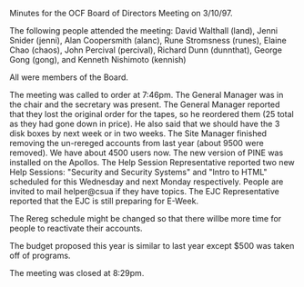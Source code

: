 Minutes for the OCF Board of Directors Meeting on 3/10/97.

The following people attended the meeting: David Walthall (land), Jenni
Snider (jenni), Alan Coopersmith (alanc), Rune Stromsness (runes), Elaine
Chao (chaos), John Percival (percival), Richard Dunn (dunnthat), George
Gong (gong), and Kenneth Nishimoto (kennish)

All were members of the Board.

The meeting was called to order at 7:46pm.  The General Manager was in the
chair and the secretary was present.  The General Manager reported that they
lost the original order for the tapes, so he reordered them (25 total as they
had gone down in price).  He also said that we should have the 3 disk boxes
by next week or in two weeks.  The Site Manager finished removing the
un-rereged accounts from last year (about 9500 were removed).  We have about
4500 users now.  The new version of PINE was installed on the Apollos.  The
Help Session Representative reported two new Help Sessions: "Security and
Security Systems" and "Intro to HTML" scheduled for this Wednesday and next
Monday respectively.  People are invited to mail helper@csua if they have
topics.  The EJC Representative reported that the EJC is still preparing for
E-Week.

The Rereg schedule might be changed so that there willbe more time for people
to reactivate their accounts.

The budget proposed this year is similar to last year except $500 was taken off
of programs.

The meeting was closed at 8:29pm.

